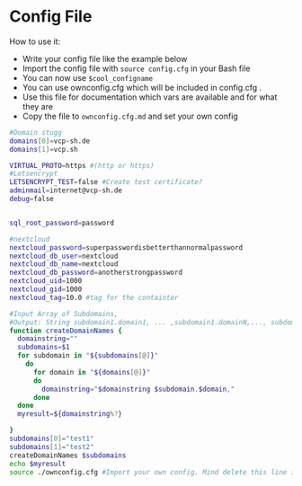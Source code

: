 # Config File
How to use it:
* Write your config file like the example below
* Import the config file with `source config.cfg` in your Bash file
* You can now use `$cool_configname`
* You can use ownconfig.cfg which will be included in config.cfg .
* Use this file for documentation which vars are available and for what they are
* Copy the file to `ownconfig.cfg.md` and set your own config

```` bash
#Domain stugg
domains[0]=vcp-sh.de
domains[1]=vcp.sh

VIRTUAL_PROTO=https #(http or https)
#Letsencrypt
LETSENCRYPT_TEST=false #Create test certificate?
adminmail=internet@vcp-sh.de
debug=false


sql_root_password=password

#nextcloud
nextcloud_password=superpasswordisbetterthannormalpassword
nextcloud_db_user=nextcloud
nextcloud_db_name=nextcloud
nextcloud_db_password=anotherstrongpassword
nextcloud_uid=1000
nextcloud_gid=1000
nextcloud_tag=10.0 #tag for the containter

#Input Array of Subdomains,
#Output: String subdomain1.domain1, ... ,subdomain1.domainN,..., subdomainMdomainN
function createDomainNames {
  domainstring=""
  subdomains=$1
  for subdomain in "${subdomains[@]}"
    do
      for domain in "${domains[@]}"
      do
        domainstring="$domainstring $subdomain.$domain,"
      done
  done
  myresult=${domainstring%?}

}
subdomains[0]="test1"
subdomains[1]="test2"
createDomainNames $subdomains
echo $myresult
source ./ownconfig.cfg #Import your own config. Mind delete this line in your own config.
````
